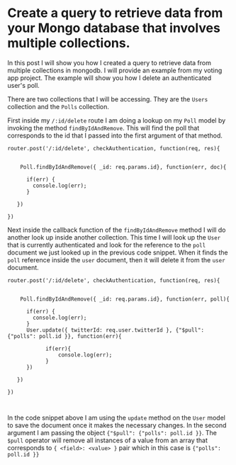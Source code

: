 # Create a query to retrieve data from your Mongo database that involves multiple collections.

In this post I will show you how I created a query to retrieve data from multiple collections in mongodb. I will provide an example from my voting app project. The example will show you how I delete an authenticated user's poll. 

There are two collections that I will be accessing. They are the `Users` collection and the `Polls` collection.

First inside my `/:id/delete` route I am doing a lookup on my `Poll` model by invoking the method `findByIdAndRemove`. This will find the poll that corresponds to the id that I passed into the first argument of that method.

```
router.post('/:id/delete', checkAuthentication, function(req, res){
    
    
    Poll.findByIdAndRemove({ _id: req.params.id}, function(err, doc){
      
      if(err) {
        console.log(err);
      }
              
   })
      
})

```

Next inside the callback function of the `findByIdAndRemove` method I will do another look up inside another collection. This time I will look up the `User` that is currently authenticated and look for the reference to the `poll` document we just looked up in the previous code snippet. When it finds the `poll` reference inside the `user` document, then it will delete it from the `user` document.

```
router.post('/:id/delete', checkAuthentication, function(req, res){
    
    
    Poll.findByIdAndRemove({ _id: req.params.id}, function(err, poll){
      
      if(err) {
        console.log(err);
      }
      User.update({ twitterId: req.user.twitterId }, {"$pull": {"polls": poll.id }}, function(err){
            
            if(err){
                console.log(err);
            }
      }) 
              
   })
      
})



```

In the code snippet above I am using the `update` method on the `User` model to save the document once it makes the necessary changes. In the second argument I am passing the object `{"$pull": {"polls": poll.id }}`. The `$pull` operator will remove all instances of a value from an array that corresponds to `{ <field>: <value> }` pair which in this case is `{"polls": poll.id }}`

